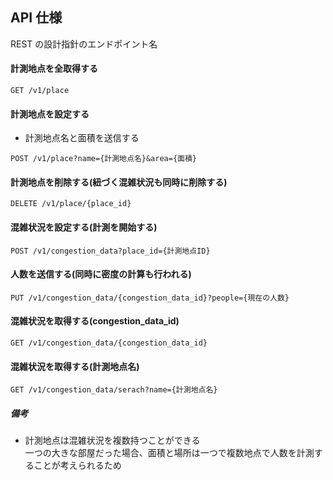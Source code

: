 ## API 仕様

REST の設計指針のエンドポイント名

#### 計測地点を全取得する

```
GET /v1/place
```

#### 計測地点を設定する

- 計測地点名と面積を送信する

```
POST /v1/place?name={計測地点名}&area={面積}
```

#### 計測地点を削除する(紐づく混雑状況も同時に削除する)

```
DELETE /v1/place/{place_id}
```

#### 混雑状況を設定する(計測を開始する)

```
POST /v1/congestion_data?place_id={計測地点ID}
```

#### 人数を送信する(同時に密度の計算も行われる)

```
PUT /v1/congestion_data/{congestion_data_id}?people={現在の人数}
```

#### 混雑状況を取得する(congestion_data_id)

```
GET /v1/congestion_data/{congestion_data_id}
```

#### 混雑状況を取得する(計測地点名)

```
GET /v1/congestion_data/serach?name={計測地点名}
```

##### 備考

- 計測地点は混雑状況を複数持つことができる  
  一つの大きな部屋だった場合、面積と場所は一つで複数地点で人数を計測することが考えられるため
